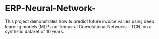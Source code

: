# ERP-Neural-Network-
This project demonstrates how to predict future invoice values using deep learning models (MLP and Temporal Convolutional Networks - TCN) on a synthetic dataset of 10 years.
